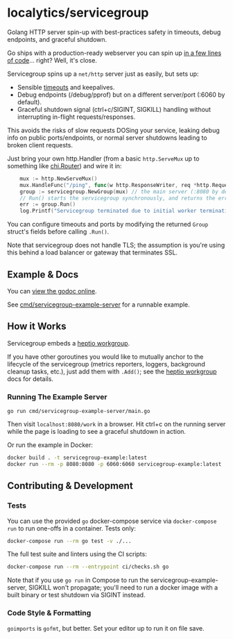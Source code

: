# localytics/servicegroup

Golang HTTP server spin-up with best-practices safety in timeouts, debug endpoints, and graceful shutdown.

Go ships with a production-ready webserver you can spin up [in a few lines of code](https://youtu.be/rFejpH_tAHM?t=1328)… right? Well, it's close.

Servicegroup spins up a `net/http` server just as easily, but sets up:

* Sensible [timeouts](https://blog.cloudflare.com/the-complete-guide-to-golang-net-http-timeouts/) and keepalives.
* Debug endpoints (/debug/pprof) but on a different server/port (:6060 by default).
* Graceful shutdown signal (ctrl+c/SIGINT, SIGKILL) handling without interrupting in-flight requests/responses.

This avoids the risks of slow requests DOSing your service, leaking debug info on public ports/endpoints, or normal server shutdowns leading to broken client requests.

Just bring your own http.Handler (from a basic `http.ServeMux` up to something like [chi.Router](https://github.com/go-chi/chi)) and wire it in:

```go
	mux := http.NewServeMux()
	mux.HandleFunc("/ping", func(w http.ResponseWriter, req *http.Request) {fmt.Fprintf(w, "pong")}) 
	group := servicegroup.NewGroup(mux) // the main server (:8080 by default) binds to the handler/mux passed in here
	// Run() starts the servicegroup synchronously, and returns the error that terminated the group when it shuts down.
	err := group.Run()
    log.Printf("Servicegroup terminated due to initial worker termination: %s", err)
```

You can configure timeouts and ports by modifying the returned `Group` struct's fields before calling `.Run()`.

Note that servicegroup does not handle TLS; the assumption is you're using this behind a load balancer or gateway that terminates SSL.

## Example & Docs

You can [view the godoc online](https://godoc.org/github.com/localytics/servicegroup).

See [cmd/servicegroup-example-server](https://github.com/localytics/servicegroup/tree/master/cmd/servicegroup-example-server/main.go) for a runnable example. 
  
## How it Works

Servicegroup embeds a [heptio workgroup](https://github.com/heptio/workgroup). 

If you have other goroutines you would like to mutually anchor to the lifecycle of the servicegroup (metrics reporters, loggers, background cleanup tasks, etc.), just add them with `.Add()`; see the [heptio workgroup](https://github.com/heptio/workgroup) docs for details. 

### Running The Example Server

```
go run cmd/servicegroup-example-server/main.go
```

Then visit `localhost:8080/work` in a browser. Hit ctrl+c on the running server while the page is loading to see a graceful shutdown in action.

Or run the example in Docker:

```sh
docker build . -t servicegroup-example:latest
docker run --rm -p 8080:8080 -p 6060:6060 servicegroup-example:latest
```

## Contributing & Development

### Tests

You can use the provided `go` docker-compose service via `docker-compose run` to run one-offs in a container.
Tests only:

```sh
docker-compose run --rm go test -v ./...
```

The full test suite and linters using the CI scripts:

```sh
docker-compose run --rm --entrypoint ci/checks.sh go
```

Note that if you use `go run` in Compose to run the servicegroup-example-server, SIGKILL won't propagate; you'll need to run a docker image with a built binary or test shutdown via SIGINT instead.

### Code Style & Formatting

`goimports` is `gofmt`, but better. Set your editor up to run it on file save.
